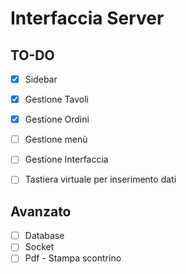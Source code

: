 # Interfaccia Server
## TO-DO
- [x] Sidebar
- [x] Gestione Tavoli
- [x] Gestione Ordini
- [ ] Gestione menù
- [ ] Gestione Interfaccia
- [ ] Tastiera virtuale per inserimento dati

      
## Avanzato
- [ ] Database
- [ ] Socket
- [ ] Pdf - Stampa scontrino
